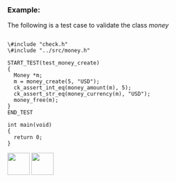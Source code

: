 ### Example:
   The following is a test case to validate the class <I>money</I>
<pre><code>
\#include "check.h"
\#include "../src/money.h"
   
START_TEST(test_money_create)
{
  Money *m;
  m = money_create(5, "USD");
  ck_assert_int_eq(money_amount(m), 5);
  ck_assert_str_eq(money_currency(m), "USD");
  money_free(m);
}
END_TEST
   
int main(void)
{
  return 0;
}
</pre></code>

[<img src="https://cloud.githubusercontent.com/assets/14101008/10718970/e8253ecc-7b43-11e5-8fcb-af3acab64686.png" width="50" height="50"></img>](https://github.com/hariniiyer/CSCI-5828_Presentation2_Testing-Frameworks/blob/master/CheckSyntax.md)
[<img src="https://cloud.githubusercontent.com/assets/14101008/10718969/e5b6db32-7b43-11e5-886a-b848ca79f105.png" width="50" height="50"></img>](https://github.com/hariniiyer/CSCI-5828_Presentation2_Testing-Frameworks/blob/master/NovaProvaIntro.md)
